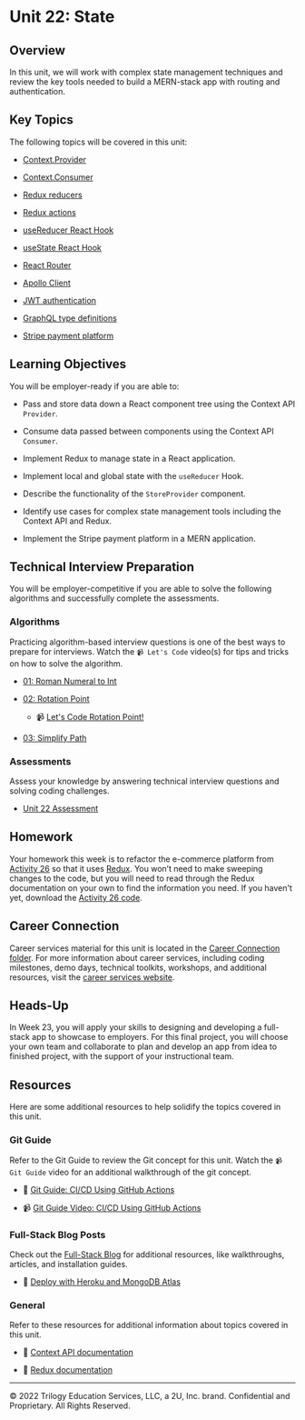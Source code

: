 # Unit 22: State

## Overview

In this unit, we will work with complex state management techniques and review the key tools needed to build a MERN-stack app with routing and authentication. 

## Key Topics

The following topics will be covered in this unit:

* [Context.Provider](https://reactjs.org/docs/context.html#contextprovider)

* [Context.Consumer](https://reactjs.org/docs/context.html#contextconsumer)

* [Redux reducers](https://redux.js.org/faq/reducers/)

* [Redux actions](https://redux.js.org/faq/actions/)

* [useReducer React Hook](https://reactjs.org/docs/hooks-reference.html#usereducer)

* [useState React Hook](https://reactjs.org/docs/hooks-state.html)

* [React Router](https://reactrouter.com/web/guides/quick-start)

* [Apollo Client](https://www.apollographql.com/docs/react/)

* [JWT authentication](https://jwt.io/introduction)

* [GraphQL type definitions](https://www.apollographql.com/docs/tutorial/schema/#object-types)

* [Stripe payment platform](https://stripe.com/docs)

## Learning Objectives

You will be employer-ready if you are able to:

* Pass and store data down a React component tree using the Context API `Provider`.

* Consume data passed between components using the Context API `Consumer`.

* Implement Redux to manage state in a React application.

* Implement local and global state with the `useReducer` Hook.

* Describe the functionality of the `StoreProvider` component.

* Identify use cases for complex state management tools including the Context API and Redux. 

* Implement the Stripe payment platform in a MERN application.

## Technical Interview Preparation

You will be employer-competitive if you are able to solve the following algorithms and successfully complete the assessments.

### Algorithms

Practicing algorithm-based interview questions is one of the best ways to prepare for interviews. Watch the `📹 Let's Code` video(s) for tips and tricks on how to solve the algorithm.

* [01: Roman Numeral to Int](./03-Algorithms/01-roman-to-int)

* [02: Rotation Point](./03-Algorithms/02-rotation-point)

  * 📹 [Let's Code Rotation Point!](https://2u-20.wistia.com/medias/92nkaslwg8)

* [03: Simplify Path](./03-Algorithms/03-simplify-path)

### Assessments

Assess your knowledge by answering technical interview questions and solving coding challenges.

* [Unit 22 Assessment](https://forms.gle/o4dUzpW3AS8xVi868)

## Homework

Your homework this week is to refactor the e-commerce platform from [Activity 26](./01-Activities/26-Stu_Actions-Reducers/Unsolved) so that it uses [Redux](https://redux.js.org/). You won’t need to make sweeping changes to the code, but you will need to read through the Redux documentation on your own to find the information you need. If you haven't yet, download the [Activity 26 code](http://static.fullstack-bootcamp.com/fullstack-ground/unit-22/26-Stu_Actions-Reducers.zip).

## Career Connection

Career services material for this unit is located in the [Career Connection folder](./04-Career-Connection/README.md). For more information about career services, including coding milestones, demo days, technical toolkits, workshops, and additional resources, visit the [career services website](https://careernetwork.2u.com/?utm_medium=Academics&utm_source=boot_camp/).

## Heads-Up

In Week 23, you will apply your skills to designing and developing a full-stack app to showcase to employers. For this final project, you will choose your own team and collaborate to plan and develop an app from idea to finished project, with the support of your instructional team. 

## Resources

Here are some additional resources to help solidify the topics covered in this unit.

### Git Guide

Refer to the Git Guide to review the Git concept for this unit. Watch the `📹 Git Guide` video for an additional walkthrough of the git concept.

  * 📖 [Git Guide: CI/CD Using GitHub Actions](./01-Activities/27-Evr_Continuous-Deployment/README.md) 

  * 📹 [Git Guide Video: CI/CD Using GitHub Actions](https://2u-20.wistia.com/medias/8irsxsqvh3)

### Full-Stack Blog Posts

Check out the [Full-Stack Blog](https://coding-boot-camp.github.io/full-stack/) for additional resources, like walkthroughs, articles, and installation guides.

  * 📖 [Deploy with Heroku and MongoDB Atlas](https://coding-boot-camp.github.io/full-stack/mongodb/deploy-with-heroku-and-mongodb-atlas)

### General

Refer to these resources for additional information about topics covered in this unit.

  * 📖 [Context API documentation](https://reactjs.org/docs/context.html)

  * 📖 [Redux documentation](https://redux.js.org/)

---
© 2022 Trilogy Education Services, LLC, a 2U, Inc. brand. Confidential and Proprietary. All Rights Reserved.
